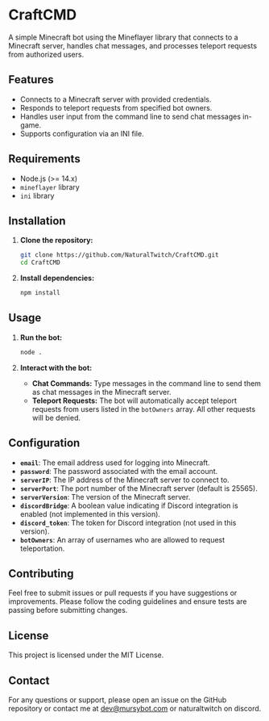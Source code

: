 # CraftCMD

A simple Minecraft bot using the Mineflayer library that connects to a Minecraft server, handles chat messages, and processes teleport requests from authorized users.

## Features

- Connects to a Minecraft server with provided credentials.
- Responds to teleport requests from specified bot owners.
- Handles user input from the command line to send chat messages in-game.
- Supports configuration via an INI file.

## Requirements

- Node.js (>= 14.x)
- `mineflayer` library
- `ini` library

## Installation

1. **Clone the repository:**

   ```bash
   git clone https://github.com/NaturalTwitch/CraftCMD.git
   cd CraftCMD
   ```

2. **Install dependencies:**

   ```bash
   npm install
   ```

## Usage

1. **Run the bot:**

   ```bash
   node .
   ```

2. **Interact with the bot:**

   - **Chat Commands:** Type messages in the command line to send them as chat messages in the Minecraft server.
   - **Teleport Requests:** The bot will automatically accept teleport requests from users listed in the `botOwners` array. All other requests will be denied.

## Configuration

- **`email`**: The email address used for logging into Minecraft.
- **`password`**: The password associated with the email account.
- **`serverIP`**: The IP address of the Minecraft server to connect to.
- **`serverPort`**: The port number of the Minecraft server (default is 25565).
- **`serverVersion`**: The version of the Minecraft server.
- **`discordBridge`**: A boolean value indicating if Discord integration is enabled (not implemented in this version).
- **`discord_token`**: The token for Discord integration (not used in this version).
- **`botOwners`**: An array of usernames who are allowed to request teleportation.

## Contributing

Feel free to submit issues or pull requests if you have suggestions or improvements. Please follow the coding guidelines and ensure tests are passing before submitting changes.

## License

This project is licensed under the MIT License.

## Contact

For any questions or support, please open an issue on the GitHub repository or contact me at dev@mursybot.com or naturaltwitch on discord.
